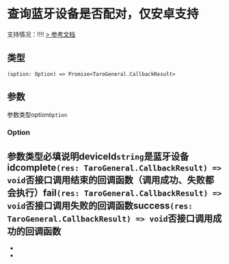 # 查询蓝牙设备是否配对，仅安卓支持
支持情况：!!!!
[> 参考文档
](https://developers.weixin.qq.com/miniprogram/dev/api/device/bluetooth/wx.isBluetoothDevicePaired.html)
## 类型[​](isBluetoothDevicePaired.html#类型)
```tsx
(option: Option) => Promise<TaroGeneral.CallbackResult>
```

## 参数[​](isBluetoothDevicePaired.html#参数)
参数类型option`Option`
### Option[​](isBluetoothDevicePaired.html#option)
参数类型必填说明deviceId`string`是蓝牙设备 idcomplete`(res: TaroGeneral.CallbackResult) => void`否接口调用结束的回调函数（调用成功、失败都会执行）fail`(res: TaroGeneral.CallbackResult) => void`否接口调用失败的回调函数success`(res: TaroGeneral.CallbackResult) => void`否接口调用成功的回调函数
- 
- 

-
